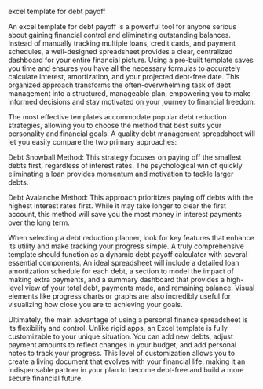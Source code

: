 excel template for debt payoff


An excel template for debt payoff is a powerful tool for anyone serious about gaining financial control and eliminating outstanding balances. Instead of manually tracking multiple loans, credit cards, and payment schedules, a well-designed spreadsheet provides a clear, centralized dashboard for your entire financial picture. Using a pre-built template saves you time and ensures you have all the necessary formulas to accurately calculate interest, amortization, and your projected debt-free date. This organized approach transforms the often-overwhelming task of debt management into a structured, manageable plan, empowering you to make informed decisions and stay motivated on your journey to financial freedom.



The most effective templates accommodate popular debt reduction strategies, allowing you to choose the method that best suits your personality and financial goals. A quality debt management spreadsheet will let you easily compare the two primary approaches:




Debt Snowball Method: This strategy focuses on paying off the smallest debts first, regardless of interest rates. The psychological win of quickly eliminating a loan provides momentum and motivation to tackle larger debts.


Debt Avalanche Method: This approach prioritizes paying off debts with the highest interest rates first. While it may take longer to clear the first account, this method will save you the most money in interest payments over the long term.





When selecting a debt reduction planner, look for key features that enhance its utility and make tracking your progress simple. A truly comprehensive template should function as a dynamic debt payoff calculator with several essential components. An ideal spreadsheet will include a detailed loan amortization schedule for each debt, a section to model the impact of making extra payments, and a summary dashboard that provides a high-level view of your total debt, payments made, and remaining balance. Visual elements like progress charts or graphs are also incredibly useful for visualizing how close you are to achieving your goals.



Ultimately, the main advantage of using a personal finance spreadsheet is its flexibility and control. Unlike rigid apps, an Excel template is fully customizable to your unique situation. You can add new debts, adjust payment amounts to reflect changes in your budget, and add personal notes to track your progress. This level of customization allows you to create a living document that evolves with your financial life, making it an indispensable partner in your plan to become debt-free and build a more secure financial future.
